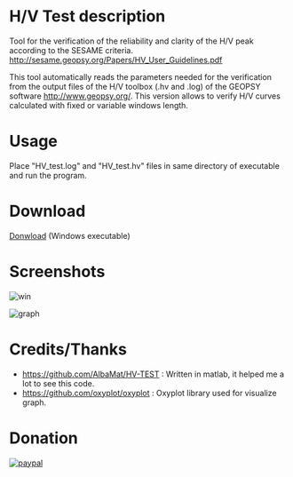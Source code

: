 # H/V Test description

Tool for the verification of the reliability and clarity of the H/V peak according to the SESAME criteria.
http://sesame.geopsy.org/Papers/HV_User_Guidelines.pdf

This tool automatically reads the parameters needed for the verification from the output files of the H/V toolbox (.hv and .log) of the GEOPSY software <http://www.geopsy.org/>.
This version allows to verify H/V curves calculated with fixed or variable windows length.

# Usage

Place "HV_test.log" and "HV_test.hv" files in same directory of executable and run the program.

# Download

[Donwload](https://github.com/theking0/HVTEST/releases/download/v1.0.1/release.1.0.1.zip) (Windows executable)

# Screenshots

![win](https://user-images.githubusercontent.com/583775/77975415-46985400-72fa-11ea-936d-180f430821ba.JPG)

![graph](https://user-images.githubusercontent.com/583775/77975461-66c81300-72fa-11ea-9de7-e02c5cf41551.JPG)

# Credits/Thanks

* https://github.com/AlbaMat/HV-TEST : Written in matlab, it helped me a lot to see this code.
* https://github.com/oxyplot/oxyplot : Oxyplot library used for visualize graph.

# Donation

[![paypal](https://www.paypalobjects.com/en_US/IT/i/btn/btn_donateCC_LG.gif)](https://www.paypal.com/cgi-bin/webscr?cmd=_donations&business=VRR5MDB7JQZFE&currency_code=EUR&source=url)